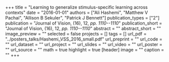 +++
title = "Learning to generalize stimulus-specific learning across contexts"
date = "2016-01-01"
authors = ["Ali Hashemi", "Matthew V Pachai", "Allison B Sekuler", "Patrick J Bennett"]
publication_types = ["2"]
publication = "Journal of Vision, (16), 12, _pp. 1110--1110_"
publication_short = "Journal of Vision, (16), 12, _pp. 1110--1110_"
abstract = ""
abstract_short = ""
image_preview = ""
selected = false
projects = []
tags = []
url_pdf = "../posters_talks/Hashemi_VSS_2016_small.pdf"
url_preprint = ""
url_code = ""
url_dataset = ""
url_project = ""
url_slides = ""
url_video = ""
url_poster = ""
url_source = ""
math = true
highlight = true
[header]
image = ""
caption = ""
+++
